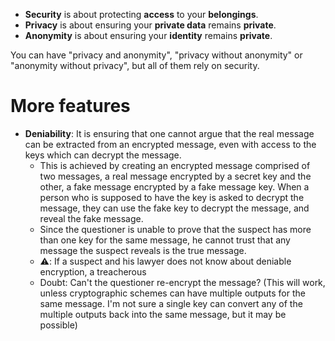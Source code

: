 - **Security** is about protecting **access** to your **belongings**.
- **Privacy** is about ensuring your **private data** remains **private**.
- **Anonymity** is about ensuring your **identity** remains **private**.

You can have "privacy and anonymity", "privacy without anonymity" or "anonymity without privacy", but all of them rely on security.
# More features
- **Deniability**: It is ensuring that one cannot argue that the real message can be extracted from an encrypted message, even with access to the keys which can decrypt the message.
	- This is achieved by creating an encrypted message comprised of two messages, a real message encrypted by a secret key and the other, a fake message encrypted by a fake message key. When a person who is supposed to have the key is asked to decrypt the message, they can use the fake key to decrypt the message, and reveal the fake message.
	- Since the questioner is unable to prove that the suspect has more than one key for the same message, he cannot trust that any message the suspect reveals is the true message.
	- ⚠️: If a suspect and his lawyer does not know about deniable encryption, a treacherous 
	- Doubt: Can't the questioner re-encrypt the message? (This will work, unless cryptographic schemes can have multiple outputs for the same message. I'm not sure a single key can convert any of the multiple outputs back into the same message, but it may be possible)
